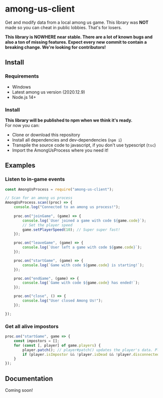 # among-us-client

Get and modify data from a local among us game. This library was **NOT** made so you can cheat in public lobbies. That's for losers. 

**This library is NOWHERE near stable. There are a lot of known bugs and also a ton of missing features. Expect every new commit to contain a breaking change. We're looking for contributors!**

## Install

### Requirements

- Windows
- Latest among us version (2020.12.9)
- Node.js 14+

### Install

**This library will be published to npm when we think it's ready.**  
For now you can:
- Clone or download this repository
- Install all dependencies and dev-dependencies (`npm i`) 
- Transpile the source code to javascript, if you don't use typescript (`tsc`)
- Import the AmongUsProcess where you need it!

## Examples

### Listen to in-game events

```js
const AmongUsProcess = require("among-us-client");

// Scan for an among us process
AmongUsProcess.scan((proc) => {
    console.log("Connected to an among us process!");
    
    proc.on("joinGame", (game) => {
        console.log(`User joined a game with code ${game.code}`);
        // Set the player speed 
        game.setPlayerSpeed(10); // Super super fast!
    });

    proc.on("leaveGame", (game) => {
        console.log(`User left a game with code ${game.code}`);
    });

    proc.on("startGame", (game) => {
        console.log(`Game with code ${game.code} is starting!`);
    });

    proc.on("endGame", (game) => {
        console.log(`Game with code ${game.code} has ended!`);
    });

    proc.on("close", () => {
        console.log("User closed Among Us!");
    });

});

```

### Get all alive impostors

```js
proc.on("startGame", game => {
    const impostors = [];
    for (const [, player] of game.players) {
        player.patch(); // player#patch() updates the player's data. Player data doesn't automatically get updated!
        if (player.isImpostor && !player.isDead && !player.disconnected) impostors.push(player);
    }
});
```

## Documentation

Coming soon!
